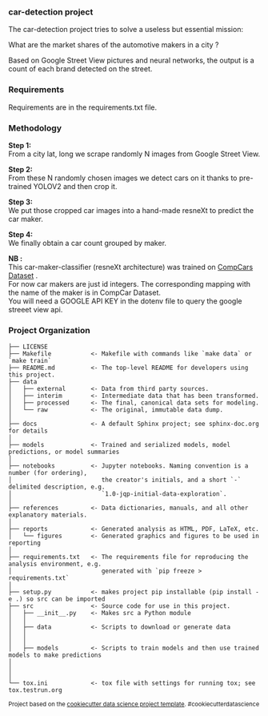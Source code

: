 ### car-detection project

The car-detection project tries to solve a useless but essential mission:

What are the market shares of the automotive makers in a city ?

Based on Google Street View pictures and neural networks, the output is a count of each brand detected on the street.

### Requirements

Requirements are in the requirements.txt file.
 
### Methodology

**Step 1:**<br/> From a city lat, long we scrape randomly N images
from Google Street View.

**Step 2:**<br/>
From these N randomly chosen images we detect cars on it thanks to pre-trained YOLOV2 and then crop it.

**Step 3:**<br/>
We put those cropped car images into a hand-made resneXt to predict the car maker.

**Step 4:**<br/> We finally obtain a car count grouped by maker.

**NB :** <br/> This car-maker-classifier (resneXt architecture) was
trained on
[CompCars Dataset](http://mmlab.ie.cuhk.edu.hk/datasets/comp_cars/index.html)
</a>. <br/> For now car makers are just id integers. The corresponding
mapping with the name of the maker is in CompCar Dataset. <br/> You will
need a GOOGLE API KEY in the dotenv file to query the google streeet
view api.

### Project Organization

    ├── LICENSE
    ├── Makefile           <- Makefile with commands like `make data` or `make train`
    ├── README.md          <- The top-level README for developers using this project.
    ├── data
    │   ├── external       <- Data from third party sources.
    │   ├── interim        <- Intermediate data that has been transformed.
    │   ├── processed      <- The final, canonical data sets for modeling.
    │   └── raw            <- The original, immutable data dump.
    │
    ├── docs               <- A default Sphinx project; see sphinx-doc.org for details
    │
    ├── models             <- Trained and serialized models, model predictions, or model summaries
    │
    ├── notebooks          <- Jupyter notebooks. Naming convention is a number (for ordering),
    │                         the creator's initials, and a short `-` delimited description, e.g.
    │                         `1.0-jqp-initial-data-exploration`.
    │
    ├── references         <- Data dictionaries, manuals, and all other explanatory materials.
    │
    ├── reports            <- Generated analysis as HTML, PDF, LaTeX, etc.
    │   └── figures        <- Generated graphics and figures to be used in reporting
    │
    ├── requirements.txt   <- The requirements file for reproducing the analysis environment, e.g.
    │                         generated with `pip freeze > requirements.txt`
    │
    ├── setup.py           <- makes project pip installable (pip install -e .) so src can be imported
    ├── src                <- Source code for use in this project.
    │   ├── __init__.py    <- Makes src a Python module
    │   │
    │   ├── data           <- Scripts to download or generate data
    │   │   
    │   │
    │   ├── models         <- Scripts to train models and then use trained models to make predictions
    │               
    │      
    │   
    └── tox.ini            <- tox file with settings for running tox; see tox.testrun.org

<p><small>Project based on the <a target="_blank" href="https://drivendata.github.io/cookiecutter-data-science/">cookiecutter data science project template</a>. #cookiecutterdatascience</small></p>
